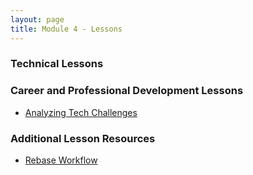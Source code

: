 ```yaml
---
layout: page
title: Module 4 - Lessons
---
```


### Technical Lessons

### Career and Professional Development Lessons
- [Analyzing Tech Challenges](./analyzing_tech_challenges)

### Additional Lesson Resources
- [Rebase Workflow](./rebase_workflow)
